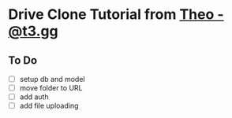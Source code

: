 # Drive Clone Tutorial from [Theo - @t3.gg](https://www.youtube.com/watch?v=c-hKSbzooAg)

## To Do

- [ ] setup db and model
- [ ] move folder to URL
- [ ] add auth
- [ ] add file uploading
